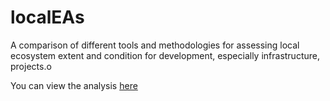 # localEAs
A comparison of different tools and methodologies for assessing local ecosystem extent and condition for development, especially infrastructure, projects.o

You can view the analysis [here](http://htmlpreview.github.io/?https://github.com/NINAnor/localEAs/blob/main/R/analysis.html)

